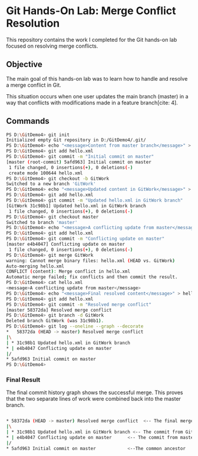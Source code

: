 # Git Hands-On Lab: Merge Conflict Resolution

This repository contains the work I completed for the Git hands-on lab focused on resolving merge conflicts.

## Objective

The main goal of this hands-on lab was to learn how to handle and resolve a merge conflict in Git. 

This situation occurs when one user updates the main branch (master) in a way that conflicts with modifications made in a feature branch[cite: 4].

## Commands 

```bash
PS D:\GitDemo4> git init
Initialized empty Git repository in D:/GitDemo4/.git/
PS D:\GitDemo4> echo "<message>Content from master branch</message>" > hello.xml
PS D:\GitDemo4> git add hello.xml
PS D:\GitDemo4> git commit -m "Initial commit on master"
[master (root-commit) 5afd963] Initial commit on master
 1 file changed, 0 insertions(+), 0 deletions(-)
 create mode 100644 hello.xml
PS D:\GitDemo4> git checkout -b GitWork
Switched to a new branch 'GitWork'
PS D:\GitDemo4> echo "<message>Updated content in GitWork</message>" > hello.xml
PS D:\GitDemo4> git add hello.xml
PS D:\GitDemo4> git commit -m "Updated hello.xml in GitWork branch"
[GitWork 31c98b1] Updated hello.xml in GitWork branch
 1 file changed, 0 insertions(+), 0 deletions(-)
PS D:\GitDemo4> git checkout master
Switched to branch 'master'
PS D:\GitDemo4> echo "<message>A conflicting update from master</message>" > hello.xml
PS D:\GitDemo4> git add hello.xml
PS D:\GitDemo4> git commit -m "Conflicting update on master"
[master e4b4047] Conflicting update on master
 1 file changed, 0 insertions(+), 0 deletions(-)
PS D:\GitDemo4> git merge GitWork
warning: Cannot merge binary files: hello.xml (HEAD vs. GitWork)
Auto-merging hello.xml
CONFLICT (content): Merge conflict in hello.xml
Automatic merge failed; fix conflicts and then commit the result.
PS D:\GitDemo4> cat hello.xml
<message>A conflicting update from master</message>
PS D:\GitDemo4> echo "<message>Final resolved content</message>" > hello.xml
PS D:\GitDemo4> git add hello.xml
PS D:\GitDemo4> git commit -m "Resolved merge conflict"
[master 58372da] Resolved merge conflict
PS D:\GitDemo4> git branch -d GitWork
Deleted branch GitWork (was 31c98b1).
PS D:\GitDemo4> git log --oneline --graph --decorate
*   58372da (HEAD -> master) Resolved merge conflict
|\
| * 31c98b1 Updated hello.xml in GitWork branch
* | e4b4047 Conflicting update on master
|/
* 5afd963 Initial commit on master
PS D:\GitDemo4>
```

### Final Result 

The final commit history graph shows the successful merge. This proves that the two separate lines of work were combined back into the master branch.

```bash

* 58372da (HEAD -> master) Resolved merge conflict  <-- The final merge
|\
| * 31c98b1 Updated hello.xml in GitWork branch <-- The commit from GitWork
* | e4b4047 Conflicting update on master      <-- The commit from master
|/
* 5afd963 Initial commit on master            <--The common ancestor

```

